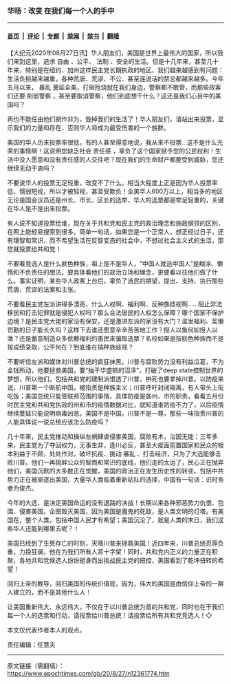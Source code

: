 ### 华旸：改变 在我们每一个人的手中

---

#### [首页](../../../..?n12361774) &nbsp;|&nbsp; [评论](../../../../../epoch-comment?n12361774) &nbsp;|&nbsp; [专题](../../../../../epoch-special?n12361774) &nbsp;|&nbsp; [禁闻](../../../../../epoch-news?n12361774) &nbsp;|&nbsp; [禁书](../../../../../books?n12361774) &nbsp;|&nbsp; [翻墙](https://github.com/gfw-breaker/nogfw/blob/master/README.md?n12361774)


<div class="post_content" id="artbody" itemprop="articleBody">
 <!-- article content begin -->
 <p>
  【大纪元2020年08月27日讯】华人朋友们，美国是世界上最伟大的国家，所以我们来到这里，追求
  <ok href="https://www.epochtimes.com/gb/tag/%E8%87%AA%E7%94%B1.html">
   自由
  </ok>
  、公平、
  <ok href="https://www.epochtimes.com/gb/tag/%E6%B3%95%E5%88%B6.html">
   法制
  </ok>
  、安全的生活。但是十几年来，甚至几十年来，特别是在纽约、加州这样民主党长期执政的地区，我们越来越感到有问题：生活负担越来越重，各种荒唐、荒谬、不公、甚至连说话的禁忌都越来越多。今年五月以来，
  <ok href="https://www.epochtimes.com/gb/tag/%E6%9A%B4%E4%B9%B1.html">
   暴乱
  </ok>
  蔓延全美，打砸抢烧就在我们身边，警察都不敢管，而那些政客们还要
  <ok href="https://www.epochtimes.com/gb/tag/%E5%89%8A%E5%BC%B1%E8%AD%A6%E5%AF%9F.html">
   削弱警察
  </ok>
  ，甚至要取消警察，他们到底想干什么？这还是我们心目中的美国吗？
 </p>
 <p>
  再也不能任由他们胡作非为，毁掉我们的生活了！华人朋友们，请站出来投票，显示我们的力量和存在，否则华人将成为最受伤害的一个族群。
 </p>
 <p>
  美国的华人历来投票率很低，有的人甚至得意地说，我从来不投票…这不是什么光荣的事情啊！这说明您缺乏社会
  <ok href="https://www.epochtimes.com/gb/tag/%E8%B4%A3%E4%BB%BB%E6%84%9F.html">
   责任感
  </ok>
  ，辜负了这个国家赋予您的公民权利！生活中没人愿意和没有责任感的人交往吧？现在我们的生命财产都要受到威胁，您还继续无动于衷吗？
 </p>
 <p>
  不要说华人的投票无足轻重，改变不了什么。相当大程度上正是因为华人投票率低，懦弱短视，所以才被轻视，甚至受欺负！全美华人600万以上，相当多的地区无论是国会议员还是州长、市长、区长的选举，华人的选票都是举足轻重的，关键在华人是不是出来投票。
 </p>
 <p>
  有人说不知道投票给谁，现在关于共和党和民主党的政治理念和施政纲领的区别，在网上能轻易搜索到很多。简单一句话，如果您是一个正常人，想正经过日子，还有理智和常识，而不希望生活在反智变态的社会中，不想过社会主义式的生活，那您就投票给共和党！
 </p>
 <p>
  不要看竞选人是什么肤色种族，祖上是不是华人，“中国人就选中国人”是糊涂、懒惰和不负责任的想法，要具体看他们的政治立场和理念，更要看以往他们做了什么。事实证明，某些华人政客上台后，辜负了选民的期望，提出、支持、执行那些荒唐、荒谬的法案和主张。
 </p>
 <p>
  不要看民主党左派讲得多漂亮，什么人权啊、福利啊、反种族歧视啊……阻止非法移民和打击犯罪就是侵犯人权吗？那么合法居民的人权怎么保障？哪个国家不保护边境？是民主党大佬的家没有保安，还是激进左派的家没有大门？滥发福利、奖懒罚勤的日子能长久吗？这样下去谁还愿意辛辛苦苦地工作？授人以鱼何如授人以渔？还是蓄意制造众多依赖福利的愚民来骗取选票？名校如果是按肤色种族而不是按成绩录取，公平何在？到底谁在搞种族歧视？
 </p>
 <p>
  不要听信左派和媒体对川普总统的疯狂抹黑。川普与腐败势力没有利益瓜葛，不为金钱所动，他要拯救美国，要“抽干华盛顿的沼泽”，打破了deep state控制世界的梦想，所以他们，包括共和党的建制派恨透了川普，拚死也要拿掉川普。以防疫来说，川普第一个断航中国，被指责是种族主义；川普呼吁封闭隔离，有人带头上街吃饭；美国总统只能管联邦范围的事情，具体防疫是各州、市的职责，看看五月份时民主党和共和党执政的州和市的疫情数据对比，就知道谁防疫不力了，以后疫情继续蔓延只能说明病毒凶恶。美国不是中国，川普不是一尊，那些一味指责川普的人能具体说一说总统应该怎么防疫吗？
 </p>
 <p>
  几十年来，民主党推动和操纵左祸肆虐侵害美国，腐败有术，治国无能；三年多来，民主党为了夺回权力，无事生非，逢川必反，甚至大疫面前置国家和民众的根本利益于不顾，处处作对，破坏抗疫、挑动
  <ok href="https://www.epochtimes.com/gb/tag/%E6%9A%B4%E4%B9%B1.html">
   暴乱
  </ok>
  、打击经济，只为了大选能够击败川普。他们一再挑衅公众的智商和常识的底线，他们走的太远了，民心正在抛弃他们，美国沉默的大多数正在觉醒，美国的政治正在发生历史性的转变。包括中共势力正在被驱逐出美国，大量华人面临着重新站队的选择，中国有一句话：识时务者为俊杰。
 </p>
 <p>
  今年的大选，是决定美国命运的没有退路的决战！长期以来各种邪恶势力仇恨、包围、侵害美国，企图毁灭美国，因为美国是魔鬼的死敌，是人类文明的灯塔。有美国在，整个人类，包括中国人民才有希望；美国沉沦了，就是人类的末日，我们这些华人还能到哪里去呢？！
 </p>
 <p>
  美国已经到了生死存亡的时刻，天降川普来拯救美国！近四年来，川普总统忍辱负重，力挽狂澜，他在为我们所有人背十字架！同时，共和党内正义的力量正在积聚，各地共和党候选人纷纷挺身而出挑战民主党的把控，美国看到了乾坤扭转的希望！
 </p>
 <p>
  回归上帝的教导，回归美国的传统价值观，因为，伟大的美国是由信仰上帝的一群人建立的，而不是其他什么人！
 </p>
 <p>
  让美国重新伟大、永远伟大，不仅在于以川普总统为首的共和党，同时也在于我们每一个人的选票和行动，请投票给川普总统！请投票给所有共和党竞选人！◇
 </p>
 <p>
  本文仅代表作者本人的观点。
 </p>
 <p>
  责任编辑：任慧夫
 </p>
 <!-- article content end -->
 <div id="below_article_ad">
 </div>
</div>


---

原文链接（需翻墙）：https://www.epochtimes.com/gb/20/8/27/n12361774.htm